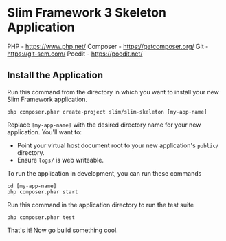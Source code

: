 # Slim Framework 3 Skeleton Application

PHP - https://www.php.net/
Composer - https://getcomposer.org/
Git - https://git-scm.com/
Poedit - https://poedit.net/

## Install the Application

Run this command from the directory in which you want to install your new Slim Framework application.

    php composer.phar create-project slim/slim-skeleton [my-app-name]

Replace `[my-app-name]` with the desired directory name for your new application. You'll want to:

- Point your virtual host document root to your new application's `public/` directory.
- Ensure `logs/` is web writeable.

To run the application in development, you can run these commands

    cd [my-app-name]
    php composer.phar start

Run this command in the application directory to run the test suite

    php composer.phar test

That's it! Now go build something cool.
